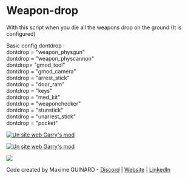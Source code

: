 # Weapon-drop
With this script when you die all the weapons drop on the ground (It is configured)

Basic config
dontdrop :
<br>dontdrop = "weapon_physgun"
<br>dontdrop = "weapon_physcannon"
<br>dontdrop= "gmod_tool"
<br>dontdrop = "gmod_camera"
<br>dontdrop = "arrest_stick"
<br>dontdrop = "door_ram"
<br>dontdrop = "keys"
<br>dontdrop = "med_kit"
<br>dontdrop = "weaponchecker"
<br>dontdrop = "stunstick"
<br>dontdrop = "unarrest_stick"
<br>dontdrop = "pocket"

<a href="https://www.maxime-guinard.fr/" target="_blank" rel="noreferrer"> <img src="https://steamuserimages-a.akamaihd.net/ugc/851598582917267924/76C603230DD9731DDFDAB1931FFF8400CE7C8CD8/?imw=637&imh=358&ima=fit&impolicy=Letterbox&imcolor=%23000000&letterbox=true" alt="Un site web Garry's mod"/> </a>

<a href="https://www.maxime-guinard.fr/" target="_blank" rel="noreferrer"> <img src="https://steamuserimages-a.akamaihd.net/ugc/851598582917267913/6037509A17FAAADFABD6BFBD6016D569F926FAD1/?imw=637&imh=358&ima=fit&impolicy=Letterbox&imcolor=%23000000&letterbox=true" alt="Un site web Garry's mod"/> </a>

![](https://i.pinimg.com/originals/f9/60/75/f96075e0ac443e971d3555ef16751307.gif)

Code created by Maxime GUINARD - <a href="https://discord.com/invite/K2uUHdf" target="_blank">Discord</a> | <a href="http://dev-maxime-guinard.fr" target="_blank">Website</a> | <a href="https://www.linkedin.com/in/maxime-guinard/" target="_blank">LinkedIn</a>
